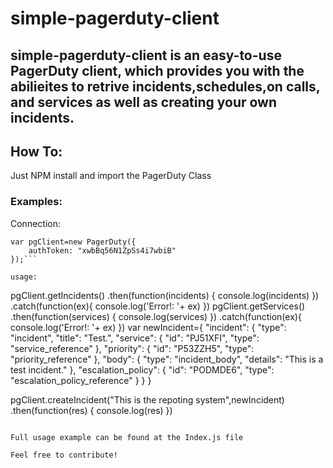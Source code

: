 # simple-pagerduty-client
## simple-pagerduty-client is an easy-to-use PagerDuty  client, which provides you with the abilieites to retrive incidents,schedules,on calls, and services as well as creating your own incidents.
## How To:
Just NPM install and import the PagerDuty Class


### Examples:
Connection:

```
var pgClient=new PagerDuty({
    authToken: "xwbBq56N1ZpSs4i7wbiB"
});```

usage:
```
 pgClient.getIncidents()
 .then(function(incidents) {
     console.log(incidents)
 })
 .catch(function(ex){
     console.log('Error!: '+ ex)
 })
 pgClient.getServices()
 .then(function(services) {
     console.log(services)
 })
 .catch(function(ex){
     console.log('Error!: '+ ex)
 })
 var newIncident={
    "incident": {
        "type": "incident",
        "title": "Test.",
        "service": {
          "id": "PJ51XFI",
          "type": "service_reference"
        },
        "priority": {
          "id": "P53ZZH5",
          "type": "priority_reference"
        },
        "body": {
          "type": "incident_body",
          "details": "This is a test incident."
        },
        "escalation_policy": {
          "id": "PODMDE6",
          "type": "escalation_policy_reference"
        }
  }
}

 pgClient.createIncident("This is the repoting system",newIncident)
 .then(function(res) {
     console.log(res)
 })

```

Full usage example can be found at the Index.js file

Feel free to contribute!

